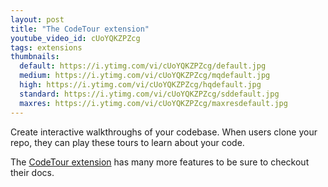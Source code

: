 ```yaml
---
layout: post
title: "The CodeTour extension"
youtube_video_id: cUoYQKZPZcg
tags: extensions
thumbnails:
  default: https://i.ytimg.com/vi/cUoYQKZPZcg/default.jpg
  medium: https://i.ytimg.com/vi/cUoYQKZPZcg/mqdefault.jpg
  high: https://i.ytimg.com/vi/cUoYQKZPZcg/hqdefault.jpg
  standard: https://i.ytimg.com/vi/cUoYQKZPZcg/sddefault.jpg
  maxres: https://i.ytimg.com/vi/cUoYQKZPZcg/maxresdefault.jpg
---
```


Create interactive walkthroughs of your codebase. When users clone your repo, they can play these tours to learn about your code.

The [CodeTour extension](https://marketplace.visualstudio.com/items?itemName=vsls-contrib.codetour) has many more features to be sure to checkout their docs.

